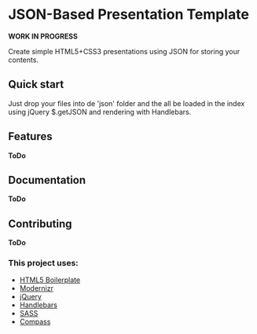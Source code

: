 # JSON-Based Presentation Template

**WORK IN PROGRESS**

Create simple HTML5+CSS3 presentations using JSON for storing your contents. 

## Quick start

Just drop your files into de 'json' folder and the all be loaded in the index using jQuery $.getJSON and rendering with Handlebars.

## Features

**ToDo**

## Documentation

**ToDo**

## Contributing

**ToDo**

### This project uses:

* [HTML5 Boilerplate](https://github.com/h5bp/html5-boilerplate)
* [Modernizr](https://github.com/Modernizr/Modernizr)
* [jQuery](https://github.com/jquery/jquery)
* [Handlebars](https://github.com/wycats/handlebars.js)
* [SASS](https://github.com/nex3/sass)
* [Compass](https://github.com/chriseppstein/compass)
